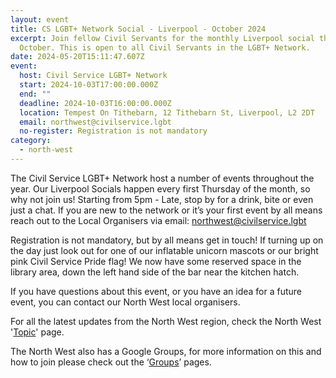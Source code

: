 ```yaml
---
layout: event
title: CS LGBT+ Network Social - Liverpool - October 2024
excerpt: Join fellow Civil Servants for the monthly Liverpool social this
  October. This is open to all Civil Servants in the LGBT+ Network.
date: 2024-05-20T15:11:47.607Z
event:
  host: Civil Service LGBT+ Network
  start: 2024-10-03T17:00:00.000Z
  end: ""
  deadline: 2024-10-03T16:00:00.000Z
  location: Tempest On Tithebarn, 12 Tithebarn St, Liverpool, L2 2DT
  email: northwest@civilservice.lgbt
  no-register: Registration is not mandatory
category:
  - north-west
---
```

The Civil Service LGBT+ Network host a number of events throughout the year. Our Liverpool Socials happen every first Thursday of the month, so why not join us! Starting from 5pm - Late, stop by for a drink, bite or even just a chat. If you are new to the network or it’s your first event by all means reach out to the Local Organisers via email: [northwest@civilservice.lgbt](mailto:northwest@civilservice.lgbt)

Registration is not mandatory, but by all means get in touch! If turning up on the day just look out for one of our inflatable unicorn mascots or our bright pink Civil Service Pride flag! We now have some reserved space in the library area, down the left hand side of the bar near the kitchen hatch.

If you have questions about this event, or you have an idea for a future event, you can contact our North West local organisers.

For all the latest updates from the North West region, check the North West '[Topic](https://www.civilservice.lgbt/topic/north-west)' page.

T﻿he North West also has a Google Groups, for more information on this and how to join please check out the ‘[Groups](https://www.civilservice.lgbt/groups/)’ pages.
